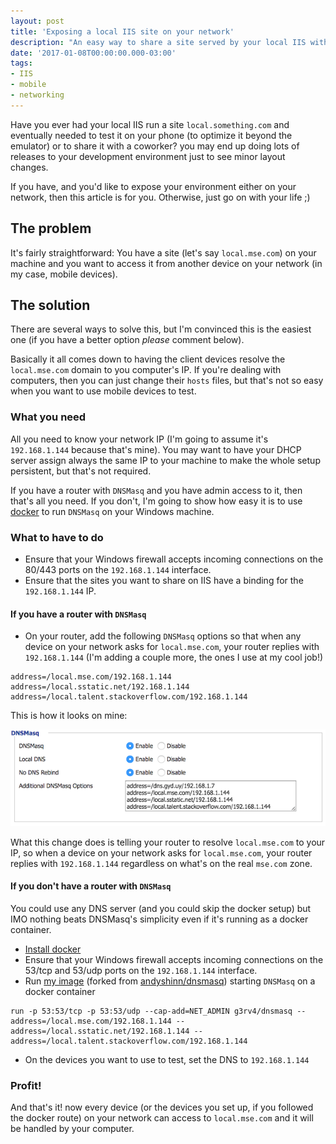 ```yaml
---
layout: post
title: 'Exposing a local IIS site on your network'
description: "An easy way to share a site served by your local IIS with other devices in your network (useful for testing the mobile version of a website)."
date: '2017-01-08T00:00:00.000-03:00'
tags:
- IIS
- mobile
- networking
---
```

Have you ever had your local IIS run a site `local.something.com` and eventually needed to test it on your phone (to optimize it beyond the emulator) or to share it with a coworker? you may end up doing lots of releases to your development environment just to see minor layout changes.

If you have, and you'd like to expose your environment either on your network, then this article is for you. Otherwise, just go on with your life ;)

<!--more-->
## The problem
It's fairly straightforward: You have a site (let's say `local.mse.com`) on your machine and you want to access it from another device on your network (in my case, mobile devices).

## The solution
There are several ways to solve this, but I'm convinced this is the easiest one (if you have a better option *please* comment below).

Basically it all comes down to having the client devices resolve the `local.mse.com` domain to you computer's IP. If you're dealing with computers, then you can just change their `hosts` files, but that's not so easy when you want to use mobile devices to test.

### What you need
All you need to know your network IP (I'm going to assume it's `192.168.1.144` because that's mine). You may want to have your DHCP server assign always the same IP to your machine to make the whole setup persistent, but that's not required.

If you have a router with `DNSMasq` and you have admin access to it, then that's all you need. If you don't, I'm going to show how easy it is to use [docker](https://www.docker.com/) to run `DNSMasq` on your Windows machine.

### What to have to do
* Ensure that your Windows firewall accepts incoming connections on the 80/443 ports on the `192.168.1.144` interface.
* Ensure that the sites you want to share on IIS have a binding for the `192.168.1.144` IP.

#### If you have a router with `DNSMasq`
* On your router, add the following `DNSMasq` options so that when any device on your network asks for `local.mse.com`, your router replies with `192.168.1.144` (I'm adding a couple more, the ones I use at my cool job!)

```
address=/local.mse.com/192.168.1.144
address=/local.sstatic.net/192.168.1.144
address=/local.talent.stackoverflow.com/192.168.1.144
```

This is how it looks on mine:

![](/public/images/dnsmasq.png)

What this change does is telling your router to resolve `local.mse.com` to your IP, so when a device on your network asks for `local.mse.com`, your router replies with `192.168.1.144` regardless on what's on the real `mse.com` zone.

#### If you don't have a router with `DNSMasq`
You could use any DNS server (and you could skip the docker setup) but IMO nothing beats DNSMasq's simplicity even if it's running as a docker container.

* [Install docker](https://www.docker.com/get-started)
* Ensure that your Windows firewall accepts incoming connections on the 53/tcp and 53/udp ports on the `192.168.1.144` interface.
* Run [my image](https://hub.docker.com/r/g3rv4/dnsmasq/) (forked from [andyshinn/dnsmasq](https://hub.docker.com/r/andyshinn/dnsmasq/)) starting `DNSMasq` on a docker container
```
run -p 53:53/tcp -p 53:53/udp --cap-add=NET_ADMIN g3rv4/dnsmasq --address=/local.mse.com/192.168.1.144 --address=/local.sstatic.net/192.168.1.144 --address=/local.talent.stackoverflow.com/192.168.1.144
```
* On the devices you want to use to test, set the DNS to `192.168.1.144`

### Profit!
And that's it! now every device (or the devices you set up, if you followed the docker route) on your network can access to `local.mse.com` and it will be handled by your computer.
